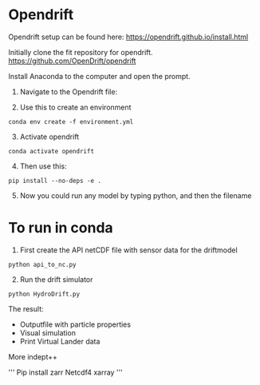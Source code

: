 # Opendrift

Opendrift setup
can be found here:
https://opendrift.github.io/install.html

Initially clone the fit repository for opendrift.
https://github.com/OpenDrift/opendrift

Install Anaconda to the computer and open the prompt.

1.	Navigate to the Opendrift file:
 

2.	Use this to create an environment
```
conda env create -f environment.yml
```

 

3.	Activate opendrift
```
conda activate opendrift
```

 

4.	Then use this:  
```
pip install --no-deps -e .
```

5.	Now you could run any model by typing python, and then the filename
 

 
# To run in conda

1. First create the API netCDF file with sensor data for the driftmodel
```
python api_to_nc.py
```

2. Run the drift simulator
```
python HydroDrift.py
```

The result:
- Outputfile with particle properties
- Visual simulation
- Print Virtual Lander data




More indept++

'''
Pip install zarr
Netcdf4
xarray
'''
